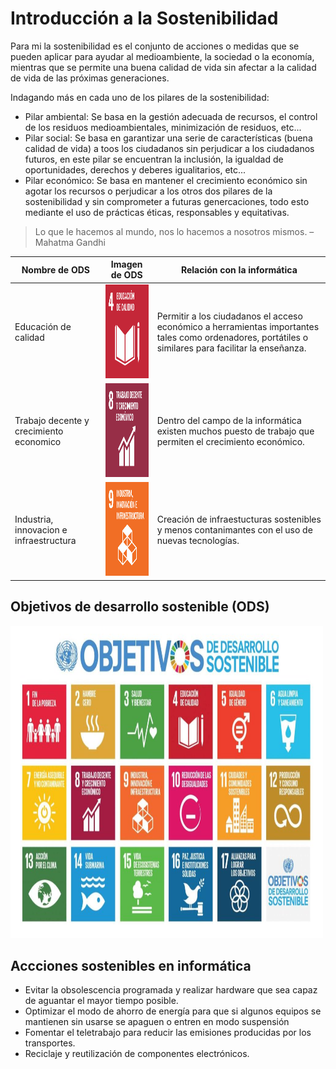 # Introducción a la Sostenibilidad

Para mi la sostenibilidad es el conjunto de acciones o medidas que se pueden aplicar para ayudar al medioambiente, la sociedad o la economía, mientras que se permite una buena calidad de vida sin afectar a la calidad de vida de las próximas generaciones. 

Indagando más en cada uno de los pilares de la sostenibilidad: 
- Pilar ambiental: Se basa en la gestión adecuada de recursos, el control de los residuos medioambientales, minimización de residuos, etc... 
- Pilar social: Se basa en garantizar una serie de características (buena calidad de vida) a toos los ciudadanos sin perjudicar a los ciudadanos futuros, en este pilar se encuentran la inclusión, la igualdad de oportunidades, derechos y deberes igualitarios, etc... 
- Pilar económico: Se basa en mantener el crecimiento económico sin agotar los recursos o perjudicar a los otros dos pilares de la sostenibilidad y sin comprometer a futuras genercaciones, todo esto mediante el uso de prácticas éticas, responsables y equitativas. 

>Lo que le hacemos al mundo, nos lo hacemos a nosotros mismos. – Mahatma Gandhi

| Nombre de ODS | Imagen de ODS | Relación con la informática |
| ------------- | ------------- | --------------------------- |
| Educación de calidad | <img width="150" height="150" alt="ODS 4 - Educación de calidad" src="resources/4.png"/> | Permitir a los ciudadanos el acceso económico a herramientas importantes tales como ordenadores, portátiles o similares para facilitar la enseñanza. |
| Trabajo decente y crecimiento economico | <img width="150" height="150" alt="ODS 8 - Trabajo decente y crecimiento economico" src="resources/8.png"/> | Dentro del campo de la informática existen muchos puesto de trabajo que permiten el crecimiento económico. |
| Industria, innovacion e infraestructura | <img width="150" height="150" alt="ODS 9 - Industria, innovacion e infraestructura" src="resources/9.png"/> | Creación de infraestucturas sostenibles y menos contanimantes con el uso de nuevas tecnologías. |

## Objetivos de desarrollo sostenible (ODS)
<img width="500" height="500" alt="ODS" src="resources/ODS.png"/>

## Accciones sostenibles en informática
- Evitar la obsolescencia programada y realizar hardware que sea capaz de aguantar el mayor tiempo posible.
- Optimizar el modo de ahorro de energía para que si algunos equipos se mantienen sin usarse se apaguen o entren en modo suspensión
- Fomentar el teletrabajo para reducir las emisiones producidas por los transportes.
- Reciclaje y reutilización de componentes electrónicos.
